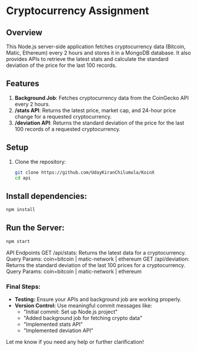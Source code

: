 # Cryptocurrency Assignment

## Overview

This Node.js server-side application fetches cryptocurrency data (Bitcoin, Matic, Ethereum) every 2 hours and stores it in a MongoDB database. It also provides APIs to retrieve the latest stats and calculate the standard deviation of the price for the last 100 records.

## Features

1. **Background Job**: Fetches cryptocurrency data from the CoinGecko API every 2 hours.
2. **/stats API**: Returns the latest price, market cap, and 24-hour price change for a requested cryptocurrency.
3. **/deviation API**: Returns the standard deviation of the price for the last 100 records of a requested cryptocurrency.

## Setup

1. Clone the repository:
   ```bash
   git clone https://github.com/UdayKiranChilumula/KoinX
   cd api
   ```
## Install dependencies:
   ```bash
   npm install
   ```
## Run the Server:
   ```bash
   npm start
   ```

API Endpoints
GET /api/stats: Returns the latest data for a cryptocurrency.
Query Params: coin=bitcoin | matic-network | ethereum
GET /api/deviation: Returns the standard deviation of the last 100 prices for a cryptocurrency.
Query Params: coin=bitcoin | matic-network | ethereum

### Final Steps:

- **Testing:** Ensure your APIs and background job are working properly.
- **Version Control:** Use meaningful commit messages like:
  - "Initial commit: Set up Node.js project"
  - "Added background job for fetching crypto data"
  - "Implemented stats API"
  - "Implemented deviation API"
  
Let me know if you need any help or further clarification!




